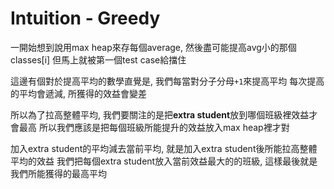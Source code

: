 # Intuition - Greedy

一開始想到說用max heap來存每個average, 然後盡可能提高avg小的那個classes[i]
但馬上就被第一個test case給擋住

這邊有個對於提高平均的數學直覺是, 我們每當對分子分母`+1`來提高平均
每次提高的平均會遞減, 所獲得的效益會變差

所以為了拉高整體平均, 我們要關注的是把**extra student**放到哪個班級裡效益才會最高
所以我們應該是把每個班級所能提升的效益放入max heap裡才對

加入extra student的平均減去當前平均, 就是加入extra student後所能拉高整體平均的效益
我們把每個extra student放入當前效益最大的的班級, 這樣最後就是我們所能獲得的最高平均